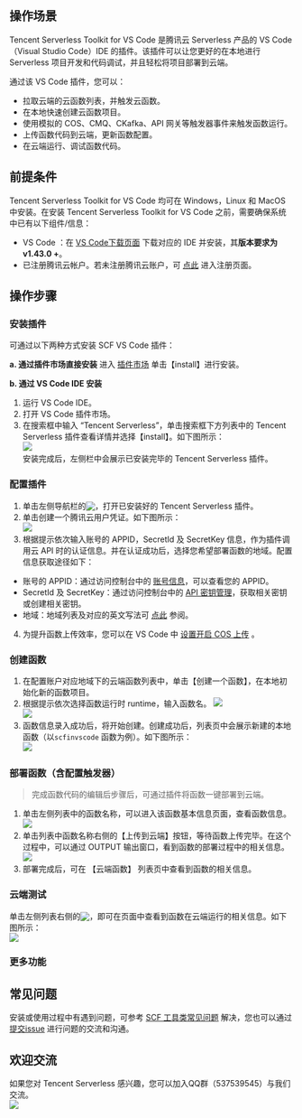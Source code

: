## 操作场景

Tencent Serverless Toolkit for VS Code 是腾讯云 Serverless 产品的 VS Code（Visual Studio Code）IDE 的插件。该插件可以让您更好的在本地进行 Serverless 项目开发和代码调试，并且轻松将项目部署到云端。

通过该 VS Code 插件，您可以：

- 拉取云端的云函数列表，并触发云函数。
- 在本地快速创建云函数项目。
- 使用模拟的 COS、CMQ、CKafka、API 网关等触发器事件来触发函数运行。
- 上传函数代码到云端，更新函数配置。
- 在云端运行、调试函数代码。

## 前提条件

Tencent Serverless Toolkit for VS Code 均可在 Windows，Linux 和 MacOS 中安装。在安装 Tencent Serverless Toolkit for VS Code 之前，需要确保系统中已有以下组件/信息：
- VS Code ：在 [VS Code下载页面](https://code.visualstudio.com/) 下载对应的 IDE 并安装，其**版本要求为 v1.43.0 +**。
- 已注册腾讯云帐户。若未注册腾讯云账户，可 [点此](https://cloud.tencent.com/register) 进入注册页面。


## 操作步骤

### 安装插件
可通过以下两种方式安装 SCF VS Code 插件：  

**a. 通过插件市场直接安装**
进入 [插件市场](https://marketplace.visualstudio.com/items?itemName=tencentcloud.tencent-cloud-vscode-toolkit) 单击【install】进行安装。


**b. 通过 VS Code IDE 安装**
1. 运行 VS Code IDE。
2. 打开 VS Code 插件市场。
3. 在搜索框中输入 “Tencent Serverless”，单击搜索框下方列表中的 Tencent Serverless 插件查看详情并选择【install】。如下图所示：      
  ![](https://main.qcloudimg.com/raw/4d629d80bb03d4957213af44a4fb524c.png)    
  安装完成后，左侧栏中会展示已安装完毕的 Tencent Serverless 插件。


### 配置插件


1. 单击左侧导航栏的<img src="https://main.qcloudimg.com/raw/4395057dfb3a8f4a92c90ba7dff9b1c1.png" style="margin:-3px 0;">，打开已安装好的 Tencent Serverless 插件。
2. 单击创建一个腾讯云用户凭证。如下图所示：  
![](https://main.qcloudimg.com/raw/fca11ef6e54287f2ad400d34123872c9.png)
3. 根据提示依次输入账号的 APPID，SecretId 及 SecretKey 信息，作为插件调用云 API 时的认证信息。并在认证成功后，选择您希望部署函数的地域。配置信息获取途径如下：
 - 账号的 APPID：通过访问控制台中的 [账号信息](https://console.cloud.tencent.com/developer)，可以查看您的 APPID。
 - SecretId 及 SecretKey：通过访问控制台中的 [API 密钥管理](https://console.cloud.tencent.com/cam/capi)，获取相关密钥或创建相关密钥。
 - 地域：地域列表及对应的英文写法可 [点此](https://cloud.tencent.com/document/product/213/6091#.E4.B8.AD.E5.9B.BD.E5.A4.A7.E9.99.86.E5.8C.BA.E5.9F.9F) 参阅。

4. 为提升函数上传效率，您可以在 VS Code 中 [设置开启 COS 上传](#openCOS) 。


### 创建函数


1. 在配置账户对应地域下的云端函数列表中，单击【创建一个函数】，在本地初始化新的函数项目。
2. 根据提示依次选择函数运行时 runtime，输入函数名。
![](https://main.qcloudimg.com/raw/0ecfb5a4aa16c608e52bb7bf7fe6780a.png)  
![](https://main.qcloudimg.com/raw/fe7c44e897563bffde70f9bc39298bd0.png)  
3. 函数信息录入成功后，将开始创建。创建成功后，列表页中会展示新建的本地函数（以`scfinvscode` 函数为例）。如下图所示：  
 ![](https://main.qcloudimg.com/raw/4d9ecfce5ac0f85e05b1e63ed98d6234.png)


### 部署函数（含配置触发器）


> 完成函数代码的编辑后步骤后，可通过插件将函数一键部署到云端。

1. 单击左侧列表中的函数名称，可以进入该函数基本信息页面，查看函数信息。
![](https://main.qcloudimg.com/raw/0b830929feab34d609b00f59806a48b9.png)
2. 单击列表中函数名称右侧的【上传到云端】按钮，等待函数上传完毕。在这个过程中，可以通过 OUTPUT 输出窗口，看到函数的部署过程中的相关信息。
![](https://main.qcloudimg.com/raw/a597768d791603180f828deb1d7c197d.png)
3. 部署完成后，可在 【云端函数】 列表页中查看到函数的相关信息。


### 云端测试

单击左侧列表右侧的<img src="https://main.qcloudimg.com/raw/fef0ef2e04f094c5b3a390e6d78672c0.png" style="margin:-3px 0;">，即可在页面中查看到函数在云端运行的相关信息。如下图所示：    
![](https://main.qcloudimg.com/raw/2c7fb7f915028f4187265af6aef44aaf.png)


### 更多功能

## 常见问题  

安装或使用过程中有遇到问题，可参考 [SCF 工具类常见问题](https://cloud.tencent.com/document/product/583/33456) 解决，您也可以通过 [提交issue](https://github.com/tencentyun/tencent-cloud-vscode-toolkit/issues/new) 进行问题的交流和沟通。    


## 欢迎交流<span id="welcome"></span>
如果您对 Tencent Serverless 感兴趣，您可以加入QQ群（537539545）与我们交流。    
![](https://main.qcloudimg.com/raw/bc881547d1cd2043ecf1b286c70f7319.png)